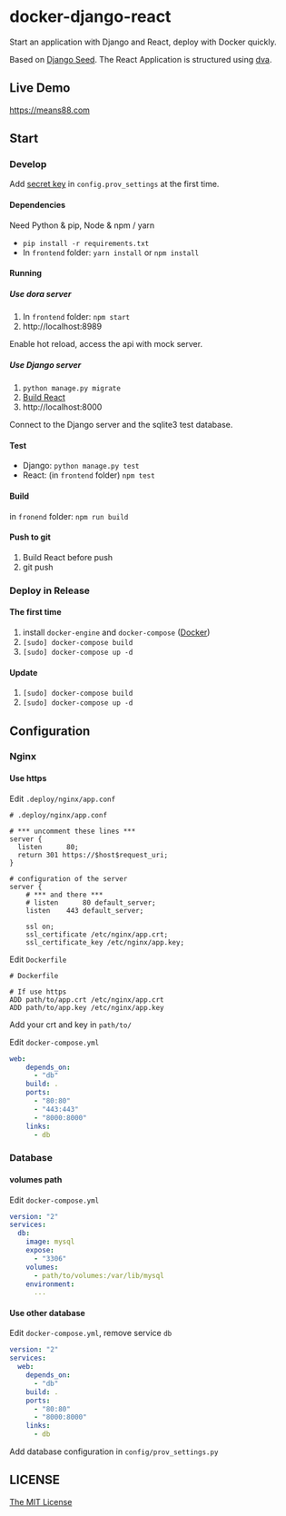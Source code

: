docker-django-react
====

Start an application with Django and React, deploy with Docker quickly.

Based on [Django Seed](https://github.com/joway/DjangoSeed). The React Application is structured using [dva](https://github.com/dvajs/dva).

Live Demo
----
https://means88.com

Start
----

### Develop

Add [secret key](https://docs.djangoproject.com/en/1.10/ref/settings/#secret-key) in `config.prov_settings` at the first time.

#### Dependencies
Need Python & pip, Node & npm / yarn
- `pip install -r requirements.txt`
- In `frontend` folder: `yarn install` or `npm install`

#### Running
##### Use dora server
1. In `frontend` folder: `npm start`
2. http://localhost:8989

Enable hot reload, access the api with mock server.

##### Use Django server
1. `python manage.py migrate`
2. [Build React](#build)
3. http://localhost:8000

Connect to the Django server and the sqlite3 test database.

#### Test
- Django: `python manage.py test`
- React: (in `frontend` folder) `npm test`

#### Build
in `fronend` folder: `npm run build`

#### Push to git
1. Build React before push
2. git push

### Deploy in Release
#### The first time
1. install `docker-engine` and `docker-compose` ([Docker](https://www.docker.com/))
2. `[sudo] docker-compose build`
3. `[sudo] docker-compose up -d`

#### Update
1. `[sudo] docker-compose build`
2. `[sudo] docker-compose up -d`


Configuration
----

### Nginx

#### Use https
Edit `.deploy/nginx/app.conf`
```
# .deploy/nginx/app.conf

# *** uncomment these lines ***
server {
  listen      80;
  return 301 https://$host$request_uri;
}

# configuration of the server
server {
    # *** and there ***
    # listen      80 default_server;
    listen    443 default_server;

    ssl on;
    ssl_certificate /etc/nginx/app.crt;
    ssl_certificate_key /etc/nginx/app.key;
```
Edit `Dockerfile`
```
# Dockerfile

# If use https
ADD path/to/app.crt /etc/nginx/app.crt
ADD path/to/app.key /etc/nginx/app.key
```
Add your crt and key in `path/to/`

Edit `docker-compose.yml`
```yml
web:
    depends_on:
      - "db"
    build: .
    ports:
      - "80:80"
      - "443:443"
      - "8000:8000"
    links:
      - db
```

### Database

#### volumes path

Edit `docker-compose.yml`
```yml
version: "2"
services:
  db:
    image: mysql
    expose:
      - "3306"
    volumes:
      - path/to/volumes:/var/lib/mysql
    environment:
      ...

```

#### Use other database
Edit `docker-compose.yml`, remove service `db`

```yml
version: "2"
services:
  web:
    depends_on:
      - "db"
    build: .
    ports:
      - "80:80"
      - "8000:8000"
    links:
      - db

```

Add database configuration in `config/prov_settings.py`

LICENSE
----
[The MIT License](LICENSE)
